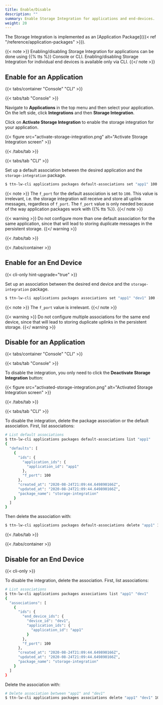 ```yaml
---
title: Enable/Disable
description: ""
summary: Enable Storage Integration for applications and end-devices.
weight: 20
---
```


The Storage Integration is implemented as an [Application Package]({{< ref "/reference/application-packages" >}}).

{{< note >}} Enabling/disabling Storage Integration for applications can be done using {{% tts %}} Console or CLI. Enabling/disabling Storage Integration for individual end devices is available only via CLI. {{</ note >}}

## Enable for an Application

{{< tabs/container "Console" "CLI" >}}

{{< tabs/tab "Console" >}}

Navigate to **Applications** in the top menu and then select your application. On the left side, click **Integrations** and then **Storage Integration**.

Click on **Activate Storage Integration** to enable the storage integration for your application.

{{< figure src="activate-storage-integration.png" alt="Activate Storage Integration screen" >}}

{{< /tabs/tab >}}

{{< tabs/tab "CLI" >}}

Set up a default association between the desired application and the `storage-integration` package.

```bash
$ ttn-lw-cli applications packages default-associations set "app1" 100 --package-name storage-integration
```

{{< note >}} The `f_port` for the default association is set to `100`. This value is irrelevant, i.e. the storage integration will receive and store all uplink messages, regardless of `f_port`. The `f_port` value is only needed because of the way application packages work with {{% tts %}}. {{</ note >}}

{{< warning >}} Do not configure more than one default association for the same application, since that will lead to storing duplicate messages in the persistent storage. {{</ warning >}}

{{< /tabs/tab >}}

{{< /tabs/container >}}

## Enable for an End Device

{{< cli-only hint-upgrade="true" >}}

Set up an association between the desired end device and the `storage-integration` package.

```bash
$ ttn-lw-cli applications packages associations set "app1" "dev1" 100 --package-name storage-integration
```

{{< note >}} The `f_port` value is irrelevant. {{</ note >}}

{{< warning >}} Do not configure multiple associations for the same end device, since that will lead to storing duplicate uplinks in the persistent storage. {{</ warning >}}

## Disable for an Application

{{< tabs/container "Console" "CLI" >}}

{{< tabs/tab "Console" >}}

To disable the integration, you only need to click the **Deactivate Storage Integration** button:

{{< figure src="activated-storage-integration.png" alt="Activated Storage Integration screen" >}}

{{< /tabs/tab >}}

{{< tabs/tab "CLI" >}}

To disable the integration, delete the package association or the default association. First, list associations:

```bash
# List default associations
$ ttn-lw-cli applications packages default-associations list "app1"
{
  "defaults": [
    {
      "ids": {
        "application_ids": {
          "application_id": "app1"
        },
        "f_port": 100
      },
      "created_at": "2020-08-24T21:09:44.649890166Z",
      "updated_at": "2020-08-24T21:09:44.649890166Z",
      "package_name": "storage-integration"
    }
  ]
}
```

Then delete the association with:

```bash
$ ttn-lw-cli applications packages default-associations delete "app1" 100
```

{{< /tabs/tab >}}

{{< /tabs/container >}}

## Disable for an End Device

{{< cli-only >}}

To disable the integration, delete the association. First, list associations:

```bash
# List associations
$ ttn-lw-cli applications packages associations list "app1" "dev1"
{
  "associations": [
    {
      "ids": {
        "end_device_ids": {
          "device_id": "dev1",
          "application_ids": {
            "application_id": "app1"
          }
        },
        "f_port": 100
      },
      "created_at": "2020-08-24T21:09:44.649890166Z",
      "updated_at": "2020-08-24T21:09:44.649890166Z",
      "package_name": "storage-integration"
    }
  ]
}
```

Delete the association with:

```bash
# Delete association between "app1" and "dev1"
$ ttn-lw-cli applications packages associations delete "app1" "dev1" 100
```
